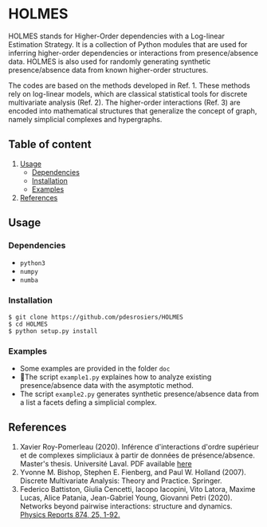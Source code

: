 # HOLMES

HOLMES stands for Higher-Order dependencies with a Log-linear Estimation Strategy. It is a collection of Python modules that are used for inferring higher-order dependencies or interactions from presence/absence data.  HOLMES is also used for randomly generating synthetic presence/absence data from known higher-order structures.  

The codes are based on the methods developed in Ref. 1.  These methods rely on log-linear models, which are classical statistical tools for discrete multivariate analysis (Ref. 2). The higher-order interactions (Ref. 3) are encoded into mathematical structures that generalize the concept of graph, namely simplicial complexes and hypergraphs.

## Table of content

1. [Usage](#usage)
    * [Dependencies](#dependencies)
    * [Installation](#installation)
    * [Examples](#examples)
2. [References](#references)

## Usage
### Dependencies

* `python3`
* `numpy`
* `numba`
 

### Installation

```
$ git clone https://github.com/pdesrosiers/HOLMES
$ cd HOLMES
$ python setup.py install
```

### Examples

* Some examples are provided in the folder `doc` 
* The script `example1.py` explaines how to analyze existing presence/absence data with the asymptotic method.
* The script `example2.py` generates synthetic presence/absence data from a list a facets defing a simplicial complex.

## References

1. Xavier Roy-Pomerleau (2020). Inférence d'interactions d'ordre supérieur et de complexes simpliciaux à partir de données de présence/absence.  Master's thesis.  Université Laval. PDF available [here](https://dynamicalab.github.io/assets/pdf/theses/Roy-Pomerleau20_master.pdf)
2. Yvonne M. Bishop, Stephen E. Fienberg, and Paul W. Holland (2007). Discrete Multivariate Analysis: Theory and Practice. Springer.
3. Federico Battiston, Giulia Cencetti, Iacopo Iacopini, Vito Latora, Maxime Lucas, Alice Patania, Jean-Gabriel Young, Giovanni Petri (2020). Networks beyond pairwise interactions: structure and dynamics. [Physics Reports 874, 25, 1-92.](https://doi.org/10.1016/j.physrep.2020.05.004)
